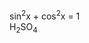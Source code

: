 <html>
<head>
    <title>Document</title>
</head>
  <br>
<body>   
sin<sup>2</sup>x + cos<sup>2</sup>x = 1
<br>
H<sub>2</sub>SO<sub>4</sub>
</body>
</html>
